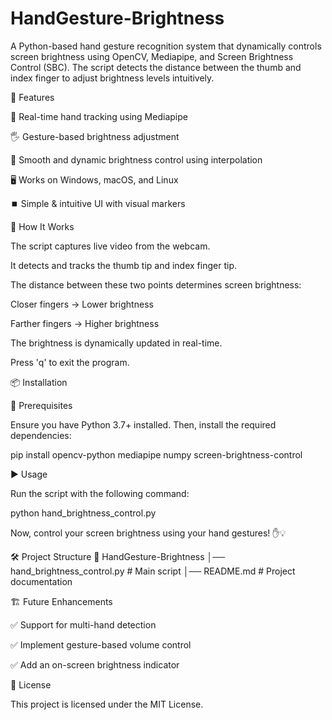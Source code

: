 # HandGesture-Brightness
A Python-based hand gesture recognition system that dynamically controls screen brightness using OpenCV, Mediapipe, and Screen Brightness Control (SBC). The script detects the distance between the thumb and index finger to adjust brightness levels intuitively.

🚀 Features

🎥 Real-time hand tracking using Mediapipe

🖐️ Gesture-based brightness adjustment

🔄 Smooth and dynamic brightness control using interpolation

🖥️ Works on Windows, macOS, and Linux

⏹️ Simple & intuitive UI with visual markers

📌 How It Works

The script captures live video from the webcam.

It detects and tracks the thumb tip and index finger tip.

The distance between these two points determines screen brightness:

Closer fingers → Lower brightness

Farther fingers → Higher brightness

The brightness is dynamically updated in real-time.

Press 'q' to exit the program.

📦 Installation

🔹 Prerequisites

Ensure you have Python 3.7+ installed. Then, install the required dependencies:

pip install opencv-python mediapipe numpy screen-brightness-control

▶️ Usage

Run the script with the following command:

python hand_brightness_control.py

Now, control your screen brightness using your hand gestures! ✋💡

🛠️ Project Structure
📂 HandGesture-Brightness
│── hand_brightness_control.py   # Main script
│── README.md                    # Project documentation

🏗️ Future Enhancements

✅ Support for multi-hand detection

✅ Implement gesture-based volume control

✅ Add an on-screen brightness indicator

📜 License

This project is licensed under the MIT License.
